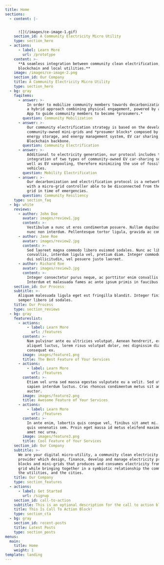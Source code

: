 ```yaml
---
title: Home
sections:
  - content: |-


      ![](/images/ce-image-1.gif)
    section_id: A Community Electricity Micro Utility
    type: section_hero
  - actions:
      - label: Learn More
        url: /prototype
    content: >-
      **A seamless integration between community clean electrification, AI, IoT,
      blockchain and local utilities.**
    image: /images/ce-image-2.png
    section_id: Our Company
    title: A Community Electricity Micro Utility
    type: section_hero
  - bg: gray
    faqitems:
      - answer: >-
          In order to mobilize community members towards decarbonization, we use
          a hybrid approach combining physical engagement, powered by a digital
          App to guide community members to become *prosumers.*
        question: Community Mobilization
      - answer: >-
          Our community electrification strategy is based on the development of
          community-owned mini-grids and *prosumer blocks* composed by solar PV,
          energy storage, and energy management system, EV car sharing, and a
          Blockchain backbone.
        question: Community Electrification
      - answer: >-
          Additional to electricity generation, our protocol includes the
          integration of two types of community-owned EV car-sharing services as
          well as EV vanpooling, therefore minimizing the use of fossil fuel
          vehicles.
        question: Mobility Electrification
      - answer: >-
          Our decarbonization and electrification protocol is a network designed
          with a micro-grid controller able to be disconnected from the main
          grid in time of emergencies.
        question: Community Resiliency
    type: section_faq
  - bg: white
    reviews:
      - author: John Doe
        avatar: images/review1.jpg
        content: >-
          Vestibulum a nunc ut eros condimentum posuere. Nullam dapibus quis
          nunc non interdum. Pellentesque tortor ligula, gravida ac commodo eu.
      - author: Jane Roe
        avatar: images/review2.jpg
        content: >-
          Sed laoreet magna commodo libero euismod sodales. Nunc ac libero
          convallis, interdum ligula vel, pretium diam. Integer commodo sem at
          dui sollicitudin, vel posuere justo laoreet.
      - author: Richard Roe
        avatar: images/review3.jpg
        content: >-
          Integer consectetur purus neque, ac porttitor enim convallis vitae.
          Interdum et malesuada fames ac ante ipsum primis in faucibus.
    section_id: Our Process
    subtitle: >-
      Aliquam malesuada ligula eget est fringilla blandit. Integer finibus
      semper libero id sodales. 
    title: Our Process
    type: section_reviews
  - bg: gray
    featureslist:
      - actions:
          - label: Learn More
            url: /features
        content: >-
          Nam pulvinar ante eu ultricies volutpat. Aenean hendrerit, eros sed
          aliquet luctus, lorem risus volutpat dolor, nec dignissim diam neque
          consequat ex.
        image: images/feature1.png
        title: The Best Feature of Your Services
      - actions:
          - label: Learn More
            url: /features
        content: >-
          Etiam vel urna sed massa egestas vulputate eu a velit. Sed ut nisl nec
          sapien interdum luctus. Cras rhoncus condimentum metus sit amet
          auctor.
        image: images/feature2.png
        title: Awesome Feature of Your Services
      - actions:
          - label: Learn More
            url: /features
        content: >-
          In ante enim, lobortis quis congue vel, finibus sit amet mi. Aenean
          quis venenatis sem. Proin eget massa id metus eleifend maximus sit
          amet nec urna.
        image: images/feature3.png
        title: Cool Feature of Your Services
    section_id: Our Company
    subtitle: >-
      We are your digital micro-utility, a community clean electricity service
      provider which design, finance, develop and manage electricity prosumer
      blocks and mini-grids that produces and consumes electricity from the main
      grid while bringing together in a symbiotic relationship the communities,
      the utilities, and the cities.
    title: Our Company
    type: section_features
  - actions:
      - label: Get Started
        url: /signup
    section_id: call-to-action
    subtitle: This is an optional description for the call to action block.
    title: This Is Call To Action Block!
    type: section_cta
  - bg: gray
    section_id: recent-posts
    title: Latest Posts
    type: section_posts
menus:
  main:
    title: Home
    weight: 1
template: landing
---
```


